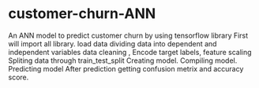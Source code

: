 # customer-churn-ANN
An ANN model to predict customer churn by using tensorflow library
First will import all library.
load data
dividing data into dependent and independent variables
data cleaning , Encode target labels, feature scaling
Spliting data through train_test_split
Creating model.
Compiling model.
Predicting model
After prediction getting confusion metrix and accuracy score.
